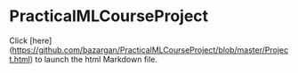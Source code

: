 # PracticalMLCourseProject

Click [here] (https://github.com/bazargan/PracticalMLCourseProject/blob/master/Project.html) to launch the html Markdown file.
